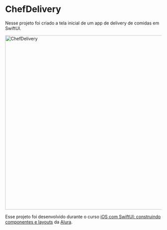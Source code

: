 # ChefDelivery
Nesse projeto foi criado a tela inicial de um app de delivery de comidas em SwiftUI.

<img width="559" alt="ChefDelivery" src="https://github.com/user-attachments/assets/a502befe-d5be-4945-bfc8-ef16e78490e1" />

Esse projeto foi desenvolvido durante o curso [iOS com SwiftUI: construindo componentes e layouts](https://cursos.alura.com.br/certificate/8d40e16a-92f4-4563-8817-2c6683cf6da9?lang=pt_BR) da [Alura](https://www.alura.com.br).
